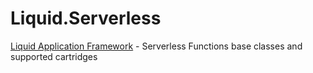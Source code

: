 # Liquid.Serverless
[Liquid Application Framework](https://github.com/Avanade/Liquid-Application-Framework) - Serverless Functions base classes and supported cartridges
